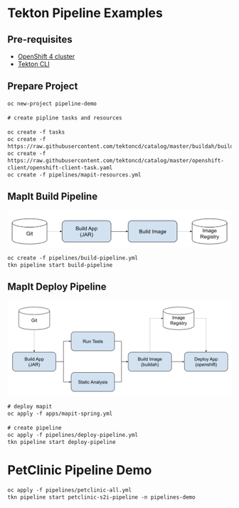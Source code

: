 # Tekton Pipeline Examples


## Pre-requisites
* [OpenShift 4 cluster](http://cloud.redhat.com)
* [Tekton CLI](https://github.com/tektoncd/cli/releases/latest)

## Prepare Project

```
oc new-project pipeline-demo

# create pipline tasks and resources

oc create -f tasks
oc create -f https://raw.githubusercontent.com/tektoncd/catalog/master/buildah/buildah.yaml
oc create -f https://raw.githubusercontent.com/tektoncd/catalog/master/openshift-client/openshift-client-task.yaml
oc create -f pipelines/mapit-resources.yml
```

## MapIt Build Pipeline

<img align="center" width="600" src="images/mapit-build-pipeline.png">

```
oc create -f pipelines/build-pipeline.yml
tkn pipeline start build-pipeline
```

## MapIt Deploy Pipeline

<img align="center" width="700" src="images/mapit-deploy-pipeline.png">

```
# deploy mapit
oc apply -f apps/mapit-spring.yml

# create pipeline
oc apply -f pipelines/deploy-pipeline.yml
tkn pipeline start deploy-pipeline
```

# PetClinic Pipeline Demo

```
oc apply -f pipelines/petclinic-all.yml
tkn pipeline start petclinic-s2i-pipeline -n pipelines-demo
```